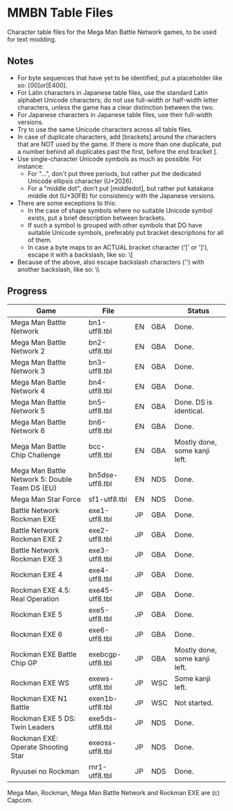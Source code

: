 MMBN Table Files
================
Character table files for the Mega Man Battle Network games, to be used for text modding.

Notes
-----
* For byte sequences that have yet to be identified, put a placeholder like so: [$00] or [$E400].
* For Latin characters in Japanese table files, use the standard Latin alphabet Unicode characters; do not use full-width or half-width letter characters, unless the game has a clear distinction between the two.
* For Japanese characters in Japanese table files, use their full-width versions.
* Try to use the same Unicode characters across all table files.
* In case of duplicate characters, add [brackets] around the characters that are NOT used by the game. If there is more than one duplicate, put a number behind all duplicates past the first, before the end bracket ].
* Use single-character Unicode symbols as much as possible. For instance:
	* For "...", don't put three periods, but rather put the dedicated Unicode ellipsis character (U+2026).
	* For a "middle dot", don't put [middledot], but rather put katakana middle dot (U+30FB) for consistency with the Japanese versions.
* There are some exceptions to this:
	* In the case of shape symbols where no suitable Unicode symbol exists, put a brief description between brackets.
	* If such a symbol is grouped with other symbols that DO have suitable Unicode symbols, preferably put bracket descriptions for all of them.
	* In case a byte maps to an ACTUAL bracket character ('[' or ']'), escape it with a backslash, like so: \\[
* Because of the above, also escape backslash characters ('\') with another backslash, like so: \\\\

Progress
--------
| Game                                           | File             |    |     | Status				|
|------------------------------------------------|------------------|----|-----|--------------------------------|
| Mega Man Battle Network                        | bn1-utf8.tbl     | EN | GBA | Done.				|
| Mega Man Battle Network 2                      | bn2-utf8.tbl     | EN | GBA | Done.				|
| Mega Man Battle Network 3                      | bn3-utf8.tbl     | EN | GBA | Done.				|
| Mega Man Battle Network 4                      | bn4-utf8.tbl     | EN | GBA | Done.				|
| Mega Man Battle Network 5                      | bn5-utf8.tbl     | EN | GBA | Done. DS is identical.		|
| Mega Man Battle Network 6                      | bn6-utf8.tbl     | EN | GBA | Done.				|
| Mega Man Battle Chip Challenge                 | bcc-utf8.tbl     | EN | GBA | Mostly done, some kanji left.	|
| Mega Man Battle Network 5: Double Team DS (EU) | bn5dse-utf8.tbl  | EN | NDS | Done.				|
| Mega Man Star Force                            | sf1-utf8.tbl     | EN | NDS | Done.				|
| Battle Network Rockman EXE                     | exe1-utf8.tbl    | JP | GBA | Done.				|
| Battle Network Rockman EXE 2                   | exe2-utf8.tbl    | JP | GBA | Done.				|
| Battle Network Rockman EXE 3                   | exe3-utf8.tbl    | JP | GBA | Done.				|
| Rockman EXE 4                                  | exe4-utf8.tbl    | JP | GBA | Done.				|
| Rockman EXE 4.5: Real Operation                | exe45-utf8.tbl   | JP | GBA | Done.				|
| Rockman EXE 5                                  | exe5-utf8.tbl    | JP | GBA | Done.				|
| Rockman EXE 6                                  | exe6-utf8.tbl    | JP | GBA | Done.				|
| Rockman EXE Battle Chip GP                     | exebcgp-utf8.tbl | JP | GBA | Mostly done, some kanji left.	|
| Rockman EXE WS                                 | exews-utf8.tbl   | JP | WSC | Some kanji left.		|
| Rockman EXE N1 Battle                          | exen1b-utf8.tbl  | JP | WSC | Not started.			|
| Rockman EXE 5 DS: Twin Leaders                 | exe5ds-utf8.tbl  | JP | NDS | Done.				|
| Rockman EXE: Operate Shooting Star             | exeoss-utf8.tbl  | JP | NDS | Done.				|
| Ryuusei no Rockman                             | rnr1-utf8.tbl    | JP | NDS | Done.				|

Mega Man, Rockman, Mega Man Battle Network and Rockman EXE are (c) Capcom.

